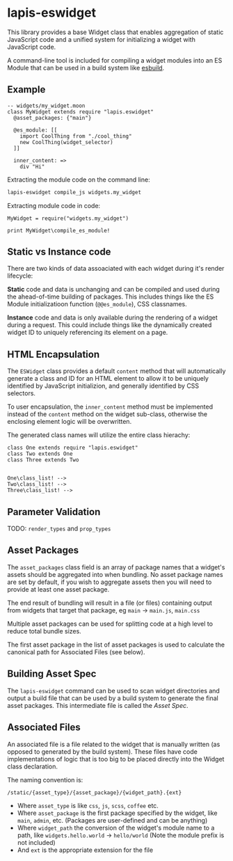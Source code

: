 # lapis-eswidget

This library provides a base Widget class that enables aggregation of static
JavaScript code and a unified system for initializing a widget with JavaScript
code.

A command-line tool is included for compiling a widget modules into an ES
Module that can be used in a build system like [esbuild](https://esbuild.github.io/).

## Example

```moonscript
-- widgets/my_widget.moon
class MyWidget extends require "lapis.eswidget"
  @asset_packages: {"main"}

  @es_module: [[
    import CoolThing from "./cool_thing"
    new CoolThing(widget_selector)
  ]]

  inner_content: =>
    div "Hi"

```

Extracting the module code on the command line:

```bash
lapis-eswidget compile_js widgets.my_widget
```

Extracting module code in code:

```moonscript
MyWidget = require("widgets.my_widget")

print MyWidget\compile_es_module!
```

## Static vs Instance code

There are two kinds of data assoaciated with each widget during it's render
lifecycle:

**Static** code and data is unchanging and can be compiled and used during the
ahead-of-time building of packages. This includes things like the ES Module
initializatioon function (`@@es_module`), CSS classnames.

**Instance** code and data is only available during the rendering of a widget
during a request. This could include things like the dynamically created
widget ID to uniquely referencing its element on a page.

## HTML Encapsulation

The `ESWidget` class provides a default `content` method that will
automatically generate a class and ID for an HTML element to allow it to be
uniquely identified by JavaScript initializion, and generally identified by CSS
selectors.

To user encapsulation, the `inner_content` method must be implemented instead
of the `content` method on the widget sub-class, otherwise the enclosing
element logic will be overwritten.

The generated class names will utilize the entire class hierachy:

```
class One extends require "lapis.eswidget"
class Two extends One
class Three extends Two


One\class_list! --> 
Two\class_list! --> 
Three\class_list! --> 
```

## Parameter Validation

TODO: `render_types` and `prop_types`

## Asset Packages

The `asset_packages` class field is an array of package names that a widget's
assets should be aggregated into when bundling. No asset package names are set
by default, if you wish to aggregate assets then you will need to provide at
least one asset package.

The end result of bundling will result in a file (or files) containing output
from widgets that target that package, eg `main` → `main.js`, `main.css`

Multiple asset packages can be used for splitting code at a high level to
reduce total bundle sizes.

The first asset package in the list of asset packages is used to calculate the
canonical path for Associated Files (see below).

## Building Asset Spec

The `lapis-eswidget` command can be used to scan widget directories and output
a build file that can be used by a build system to generate the final asset
packages. This intermediate file is called the *Asset Spec*.

## Associated Files

An associated file is a file related to the widget that is manually written (as
opposed to generated by the build system). These files have code
implementations of logic that is too big to be placed directly into the Widget
class declaration.

The naming convention is: 

`/static/{asset_type}/{asset_package}/{widget_path}.{ext}`

* Where `asset_type` is like `css`, `js`, `scss`, `coffee` etc.
* Where `asset_package` is the first package specified by the widget, like `main`, `admin`, etc. (Packages are user-defined and can be anything)
* Where `widget_path` the conversion of the widget's module name to a path, like `widgets.hello.world` -> `hello/world` (Note the module prefix is not included)
* And `ext` is the appropriate extension for the file


